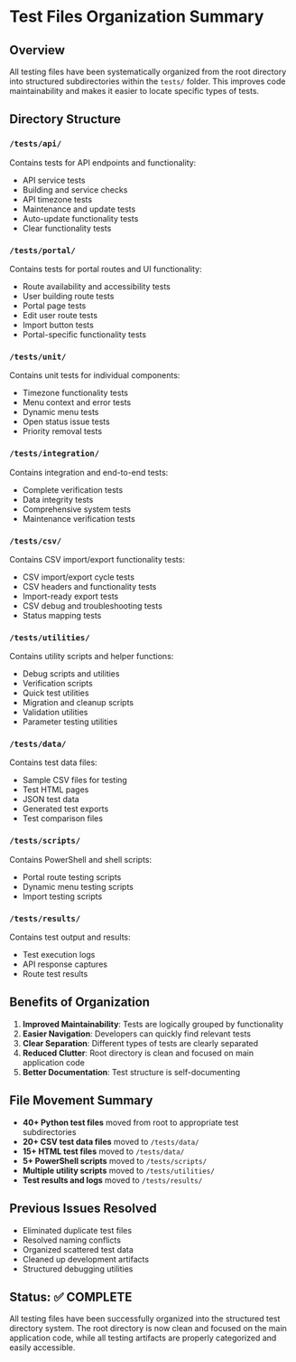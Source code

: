 # Test Files Organization Summary

## Overview
All testing files have been systematically organized from the root directory into structured subdirectories within the `tests/` folder. This improves code maintainability and makes it easier to locate specific types of tests.

## Directory Structure

### `/tests/api/`
Contains tests for API endpoints and functionality:
- API service tests
- Building and service checks
- API timezone tests
- Maintenance and update tests
- Auto-update functionality tests
- Clear functionality tests

### `/tests/portal/`
Contains tests for portal routes and UI functionality:
- Route availability and accessibility tests
- User building route tests
- Portal page tests
- Edit user route tests
- Import button tests
- Portal-specific functionality tests

### `/tests/unit/`
Contains unit tests for individual components:
- Timezone functionality tests
- Menu context and error tests
- Dynamic menu tests
- Open status issue tests
- Priority removal tests

### `/tests/integration/`
Contains integration and end-to-end tests:
- Complete verification tests
- Data integrity tests
- Comprehensive system tests
- Maintenance verification tests

### `/tests/csv/`
Contains CSV import/export functionality tests:
- CSV import/export cycle tests
- CSV headers and functionality tests
- Import-ready export tests
- CSV debug and troubleshooting tests
- Status mapping tests

### `/tests/utilities/`
Contains utility scripts and helper functions:
- Debug scripts and utilities
- Verification scripts
- Quick test utilities
- Migration and cleanup scripts
- Validation utilities
- Parameter testing utilities

### `/tests/data/`
Contains test data files:
- Sample CSV files for testing
- Test HTML pages
- JSON test data
- Generated test exports
- Test comparison files

### `/tests/scripts/`
Contains PowerShell and shell scripts:
- Portal route testing scripts
- Dynamic menu testing scripts
- Import testing scripts

### `/tests/results/`
Contains test output and results:
- Test execution logs
- API response captures
- Route test results

## Benefits of Organization

1. **Improved Maintainability**: Tests are logically grouped by functionality
2. **Easier Navigation**: Developers can quickly find relevant tests
3. **Clear Separation**: Different types of tests are clearly separated
4. **Reduced Clutter**: Root directory is clean and focused on main application code
5. **Better Documentation**: Test structure is self-documenting

## File Movement Summary

- **40+ Python test files** moved from root to appropriate test subdirectories
- **20+ CSV test data files** moved to `/tests/data/`
- **15+ HTML test files** moved to `/tests/data/`
- **5+ PowerShell scripts** moved to `/tests/scripts/`
- **Multiple utility scripts** moved to `/tests/utilities/`
- **Test results and logs** moved to `/tests/results/`

## Previous Issues Resolved

- Eliminated duplicate test files
- Resolved naming conflicts
- Organized scattered test data
- Cleaned up development artifacts
- Structured debugging utilities

## Status: ✅ COMPLETE

All testing files have been successfully organized into the structured test directory system. The root directory is now clean and focused on the main application code, while all testing artifacts are properly categorized and easily accessible.
